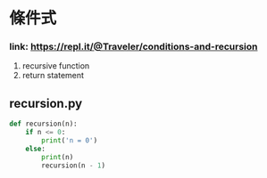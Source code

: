 # 條件式

### link: https://repl.it/@Traveler/conditions-and-recursion

1. recursive function
2. return statement

## recursion.py
```python
def recursion(n):
    if n <= 0:
        print('n = 0')
    else:
        print(n)
        recursion(n - 1)
```